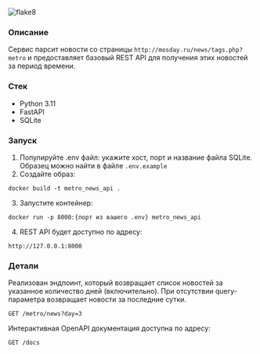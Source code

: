 ![flake8](https://github.com/Polyrom/metro-news-api/actions/workflows/linter.yml/badge.svg)

### Описание
Сервис парсит новости со страницы `http://mosday.ru/news/tags.php?metro` 
и предоставляет базовый REST API для получения этих новостей за период времени.

### Стек
+ Python 3.11
+ FastAPI
+ SQLite

### Запуск
1. Популируйте .env файл: укажите хост, порт и название файла SQLite. 
Образец можно найти в файле `.env.example`
2. Создайте образ:
```bazaar
docker build -t metro_news_api .
```
3. Запустите контейнер:
```bazaar
docker run -p 8000:{порт из вашего .env} metro_news_api
```
4. REST API будет доступно по адресу:
```bazaar
http://127.0.0.1:8000
```

### Детали
Реализован эндпоинт, который возвращает список новостей за указанное 
количество дней (включительно). При отсутствии query-параметра 
возвращает новости за последние сутки.
```bazaar
GET /metro/news?day=3
```
Интерактивная OpenAPI документация доступна по адресу:
```bazaar
GET /docs
```